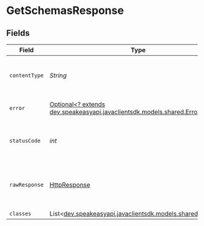 # GetSchemasResponse


## Fields

| Field                                                                                                                         | Type                                                                                                                          | Required                                                                                                                      | Description                                                                                                                   |
| ----------------------------------------------------------------------------------------------------------------------------- | ----------------------------------------------------------------------------------------------------------------------------- | ----------------------------------------------------------------------------------------------------------------------------- | ----------------------------------------------------------------------------------------------------------------------------- |
| `contentType`                                                                                                                 | *String*                                                                                                                      | :heavy_check_mark:                                                                                                            | HTTP response content type for this operation                                                                                 |
| `error`                                                                                                                       | [Optional<? extends dev.speakeasyapi.javaclientsdk.models.shared.Error>](../../models/shared/Error.md)                        | :heavy_minus_sign:                                                                                                            | Default error response                                                                                                        |
| `statusCode`                                                                                                                  | *int*                                                                                                                         | :heavy_check_mark:                                                                                                            | HTTP response status code for this operation                                                                                  |
| `rawResponse`                                                                                                                 | [HttpResponse<InputStream>](https://docs.oracle.com/en/java/javase/11/docs/api/java.net.http/java/net/http/HttpResponse.html) | :heavy_check_mark:                                                                                                            | Raw HTTP response; suitable for custom response parsing                                                                       |
| `classes`                                                                                                                     | List<[dev.speakeasyapi.javaclientsdk.models.shared.Schema](../../models/shared/Schema.md)>                                    | :heavy_minus_sign:                                                                                                            | OK                                                                                                                            |